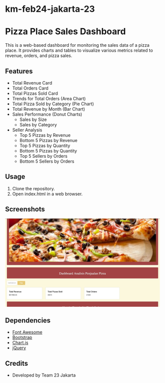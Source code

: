 ﻿# km-feb24-jakarta-23
 
# Pizza Place Sales Dashboard

This is a web-based dashboard for monitoring the sales data of a pizza place. It provides charts and tables to visualize various metrics related to revenue, orders, and pizza sales.

## Features
- Total Revenue Card
- Total Orders Card
- Total Pizzas Sold Card
- Trends for Total Orders (Area Chart)
- Total Pizza Sold by Category (Pie Chart)
- Total Revenue by Month (Bar Chart)
- Sales Performance (Donut Charts)
  - Sales by Size
  - Sales by Category
- Seller Analysis
  - Top 5 Pizzas by Revenue
  - Bottom 5 Pizzas by Revenue
  - Top 5 Pizzas by Quantity
  - Bottom 5 Pizzas by Quantity
  - Top 5 Sellers by Orders
  - Bottom 5 Sellers by Orders

## Usage
1. Clone the repository.
2. Open index.html in a web browser.

## Screenshots
![Dashboard Screenshot](/SampleFolder/202429.jpg)

## Dependencies
- [Font Awesome](https://cdnjs.cloudflare.com/ajax/libs/font-awesome/4.7.0/css/font-awesome.min.css)
- [Bootstrap](https://cdn.jsdelivr.net/npm/bootstrap@5.3.3/dist/js/bootstrap.bundle.min.js)
- [Chart.js](https://cdn.jsdelivr.net/npm/chart.js)
- [jQuery](https://ajax.googleapis.com/ajax/libs/jquery/3.5.1/jquery.min.js)

## Credits
- Developed by Team 23 Jakarta
